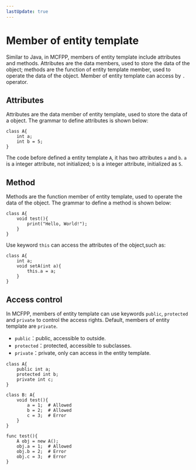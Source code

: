 ```yaml
---
lastUpdate: true
---
```


# Member of entity template

Similar to Java, in MCFPP, members of entity template include attributes and methods. Attributes are the data members, used to store the data of the object; methods are the function of entity template member, used to operate the data of the object. Member of entity template can access by `.` operator.

## Attributes

Attributes are the data member of entity template, used to store the data of a object. The grammar to define attributes is shown below:

```mcfpp
class A{
    int a;
    int b = 5;
}
```

The code before defined a entity template `A`, it has two attributes `a` and `b`. `a` is a integer attribute, not initialized; `b` is a integer attribute, initialized as `5`.

## Method 

Methods are the function member of entity template, used to operate the data of the object. The grammar to define a method is shown below:

```mcfpp
class A{
    void test(){
        print("Hello, World!");
    }
}
```

Use keyword `this` can access the attributes of the object,such as:

```mcfpp
class A{
    int a;
    void setA(int a){
        this.a = a;
    }
}
```

## Access control 

In MCFPP, members of entity template can use keywords `public`, `protected` and `private` to control the access rights. Default, members of entity template are `private`.

- `public`：public, accessible to outside.
- `protected`：protected, accessible to subclasses.
- `private`：private, only can access in the entity template.

```mcfpp
class A{
    public int a;
    protected int b;
    private int c;
}

class B: A{
    void test(){
        a = 1;  # Allowed 
        b = 2;  # Allowed 
        c = 3;  # Error 
    }
}

func test(){
    A obj = new A();
    obj.a = 1;  # Allowed 
    obj.b = 2;  # Error 
    obj.c = 3;  # Error 
}
```
